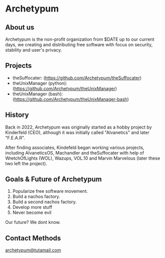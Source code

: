 # Archetypum

## About us

Archetypum is the non-profit organization from $DATE up to our current days, we creating and distributing free software with focus on security, stability 
and user's privacy. 

## Projects

- theSuffocater: (https://github.com/Archetypum/theSuffocater)
- theUnixManager (python): (https://github.com/Archetypum/theUnixManager)
- theUnixManager (bash): (https://github.com/Archetypum/theUnixManager-bash)

## History

Back in 2022, Archetypum was originally started as a hobby project by Kinderfeld (CEO), although it was initially called "Alvanetics" and later "F.E.A.R".

After finding associates, Kindefeld began working various projects, including AlvaneticsOS, Machandler and theSuffocater with help of WretchOfLights (WOL),
Wazups, VOL.10 and Marvin Marvelous (later these two left the project).

## Goals & Future of Archetypum

1. Popularize free software movement. 
2. Build a nachos factory.
3. Build a second nachos factory.
4. Develop more stuff
5. Never become evil

Our future?
We dont know.

## Contact Methods

archetypum@tutamail.com
